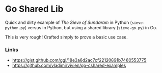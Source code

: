 # Go Shared Lib

Quick and dirty example of _The Sieve of Sundaram_ in Python (`sieve-python.py`) versus in Python, but using a shared library (`sieve-go.py`) in Go.

This is very rough!  Crafted simply to prove a basic use case.

### Links
- https://gist.github.com/ggl/18e3a6d2ac7cf22120891b7460553775
- https://github.com/vladimirvivien/go-cshared-examples

